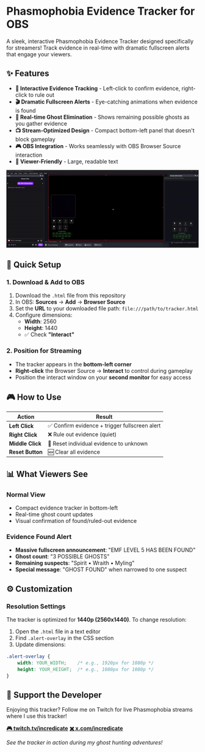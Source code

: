 # Phasmophobia Evidence Tracker for OBS

A sleek, interactive Phasmophobia Evidence Tracker designed specifically for streamers! Track evidence in real-time with dramatic fullscreen alerts that engage your viewers.

## ✨ Features

- **🎯 Interactive Evidence Tracking** - Left-click to confirm evidence, right-click to rule out
- **🎬 Dramatic Fullscreen Alerts** - Eye-catching animations when evidence is found
- **👻 Real-time Ghost Elimination** - Shows remaining possible ghosts as you gather evidence
- **📺 Stream-Optimized Design** - Compact bottom-left panel that doesn't block gameplay
- **🎮 OBS Integration** - Works seamlessly with OBS Browser Source interaction
- **📱 Viewer-Friendly** - Large, readable text

![Demonstration](https://github.com/LindenSec/PhasmophobiaEvidenceTracker/blob/main/Demo.gif)

## 🚀 Quick Setup

### 1. Download & Add to OBS
1. Download the `.html` file from this repository
2. In OBS: **Sources** → **Add** → **Browser Source**
3. Set the **URL** to your downloaded file path: `file:///path/to/tracker.html`
4. Configure dimensions:
   - **Width**: 2560
   - **Height**: 1440
   - ✅ Check **"Interact"**

### 2. Position for Streaming
- The tracker appears in the **bottom-left corner**
- **Right-click** the Browser Source → **Interact** to control during gameplay
- Position the interact window on your **second monitor** for easy access

## 🎮 How to Use

| Action | Result |
|--------|--------|
| **Left Click** | ✅ Confirm evidence + trigger fullscreen alert |
| **Right Click** | ❌ Rule out evidence (quiet) |
| **Middle Click** | 🔄 Reset individual evidence to unknown |
| **Reset Button** | 🆕 Clear all evidence |

## 📊 What Viewers See

### Normal View
- Compact evidence tracker in bottom-left
- Real-time ghost count updates
- Visual confirmation of found/ruled-out evidence

### Evidence Found Alert
- **Massive fullscreen announcement**: "EMF LEVEL 5 HAS BEEN FOUND"
- **Ghost count**: "3 POSSIBLE GHOSTS"
- **Remaining suspects**: "Spirit • Wraith • Myling"
- **Special message**: "GHOST FOUND" when narrowed to one suspect

## ⚙️ Customization

### Resolution Settings
The tracker is optimized for **1440p (2560x1440)**. To change resolution:

1. Open the `.html` file in a text editor
2. Find `.alert-overlay` in the CSS section
3. Update dimensions:
```css
.alert-overlay {
    width: YOUR_WIDTH;    /* e.g., 1920px for 1080p */
    height: YOUR_HEIGHT;  /* e.g., 1080px for 1080p */
}
```
## 💜 Support the Developer

Enjoying this tracker? Follow me on Twitch for live Phasmophobia streams where I use this tracker!

**[🎮 twitch.tv/incredicate](https://twitch.tv/incredicate)**
**[✖️ x.com/incredicate](https://x.com/Incredicate)**

*See the tracker in action during my ghost hunting adventures!*

